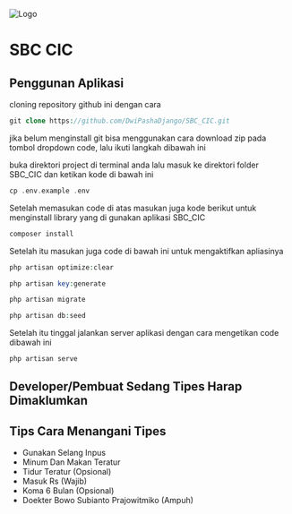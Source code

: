 ![Logo](https://i.pinimg.com/564x/5c/79/d2/5c79d26b179ce004eab414bd449e1d73.jpg)

# SBC CIC

## Penggunan Aplikasi

cloning repository github ini dengan cara 
```php
git clone https://github.com/DwiPashaDjango/SBC_CIC.git
```

jika belum menginstall git bisa menggunakan cara download zip pada tombol dropdown code, lalu ikuti langkah dibawah ini

buka direktori project di terminal anda lalu masuk ke direktori folder SBC_CIC dan ketikan kode di bawah ini
```php
cp .env.example .env
```

Setelah memasukan code di atas masukan juga kode berikut untuk menginstall library yang di gunakan aplikasi SBC_CIC
```php
composer install
```

Setelah itu masukan juga code di bawah ini untuk mengaktifkan apliasinya
```php
php artisan optimize:clear
```
```php
php artisan key:generate
```
```php
php artisan migrate
```
```php
php artisan db:seed
```

Setelah itu tinggal jalankan server aplikasi dengan cara mengetikan code dibawah ini
``` php
php artisan serve
```

## Developer/Pembuat Sedang Tipes Harap Dimaklumkan

## Tips Cara Menangani Tipes
- Gunakan Selang Inpus
- Minum Dan Makan Teratur
- Tidur Teratur (Opsional)
- Masuk Rs (Wajib)
- Koma 6 Bulan (Opsional)
- Doekter Bowo Subianto Prajowitmiko (Ampuh)
